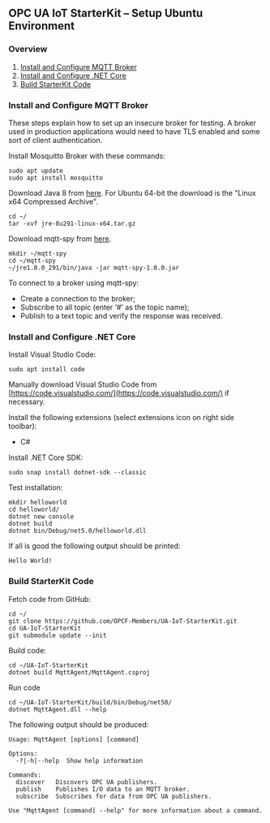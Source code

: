 ﻿## OPC UA IoT StarterKit – Setup Ubuntu Environment
### Overview

1. [Install and Configure MQTT Broker](#1)
2. [Install and Configure .NET Core](#2)
3. [Build StarterKit Code](#3)

### <a name='1'>Install and Configure MQTT Broker</a>
These steps explain how to set up an insecure broker for testing. A broker used in production applications would need to have TLS enabled and some sort of client authentication. 

Install Mosquitto Broker with these commands:
```
sudo apt update
sudo apt install mosquitto
```

Download Java 8 from [here](https://www.oracle.com/java/technologies/javase-jre8-downloads.html).
For Ubuntu 64-bit the download is the "Linux x64 Compressed Archive".
```
cd ~/
tar -xvf jre-8u291-linux-x64.tar.gz 
```

Download mqtt-spy from [here](https://github.com/eclipse/paho.mqtt-spy/releases). 
```
mkdir ~/mqtt-spy
cd ~/mqtt-spy
~/jre1.8.0_291/bin/java -jar mqtt-spy-1.0.0.jar 
```

To connect to a broker using mqtt-spy:
* Create a connection to the broker; 
* Subscribe to all topic (enter ‘#’ as the topic name); 
* Publish to a text topic and verify the response was received. 

### <a name='2'>Install and Configure .NET Core</a>
Install Visual Studio Code:
```
sudo apt install code
```
Manually download Visual Studio Code from [https://code.visualstudio.com/](https://code.visualstudio.com/) if necessary.  

Install the following extensions (select extensions icon on right side toolbar): 
* C#

Install .NET Core SDK:
```
sudo snap install dotnet-sdk --classic
```

Test installation:
```
mkdir helloworld
cd helloworld/
dotnet new console
dotnet build
dotnet bin/Debug/net5.0/helloworld.dll 
```

If all is good the following output should be printed:
```
Hello World!
```

### <a name='3'>Build StarterKit Code</a>

Fetch code from GitHub:
```
cd ~/
git clone https://github.com/OPCF-Members/UA-IoT-StarterKit.git
cd UA-IoT-StarterKit
git submodule update --init
```

Build code:
```
cd ~/UA-IoT-StarterKit
dotnet build MqttAgent/MqttAgent.csproj 
```

Run code
```
cd ~/UA-IoT-StarterKit/build/bin/Debug/net50/
dotnet MqttAgent.dll --help
```

The following output should be produced:
```
Usage: MqttAgent [options] [command]

Options:
  -?|-h|--help  Show help information

Commands:
  discover   Discovers OPC UA publishers.
  publish    Publishes I/O data to an MQTT broker.
  subscribe  Subscribes for data from OPC UA publishers.

Use "MqttAgent [command] --help" for more information about a command.
```




